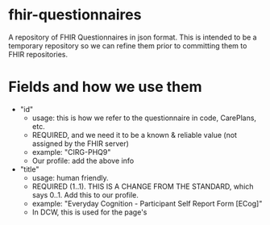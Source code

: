 # fhir-questionnaires
A repository of FHIR Questionnaires in json format. This is intended to be a temporary repository so we can refine them prior to committing them to FHIR repositories.

# Fields and how we use them
- "id"
   - usage: this is how we refer to the questionnaire in code, CarePlans, etc.
   - REQUIRED, and we need it to be a known & reliable value (not assigned by the FHIR server)
   - example: "CIRG-PHQ9"
   - Our profile: add the above info
- "title"
   - usage: human friendly.
   - REQUIRED (1..1). THIS IS A CHANGE FROM THE STANDARD, which says 0..1. Add this to our profile.
   - example: "Everyday Cognition - Participant Self Report Form [ECog]"
   - In DCW, this is used for the page's <head><title> (in [one case](https://github.com/uwcirg/asbi-screening-app/blob/master/src/fhir/1_Questionnaire-CarePartner.json), the project title is included, which isn't good - NBD since that questionnaire is unlikely to be used elsewhere).
- "description"
   - usage: A sentence or two description of the questionnaire. This may be presented in the questionnaire user interface on a page prior to the questionnaire, and/or included in reports. 
   - format: markdown (per spec)
   - REQUIRED (1..1). THIS IS A CHANGE FROM THE STANDARD, which says 0..1. Add this to our profile? 
- "code"
   - usage: uniquely identify the questionnaire according to some system, eg at LOINC. Not our canonical reference (see "id"). See https://github.com/uwcirg/fhir-questionnaires/pull/2/files#r974579864
- "name"
   - usage: arbitrary?
- "linkId"
   - usage: QuestionnaireResponse will refer to this
   - REQUIRED.
- "status"
   - example: "active"
- "extension"."valueCoding"
   - usage: perhaps don't need this, implicit?
   - example: https://github.com/uwcirg/fhir-questionnaires/pull/2/files#diff-66fd6a93556a044e8ffa3a290dac3e49b37b29b60c0cdddfb2645fe5cea49ae2R582 
- "item"
  - item.text - used in the UI.
  - item.code.display - ignore, same as item.text but from external source. No need to remove, often too laborious.
  - item.linkId
     - usage: QuestionnaireResponse will refer to this
     - REQUIRED.
  - item.type
     - example: "choice"
     - REQUIRED.
     - Note: we ignore other directives eg item.extension.valueCodeableConcept.coding.code "drop-down".  
  - item[n]._text.extension
    - XTHML displayed...
      - ... during the questionnaire, usually instructions.
      - ... in the [summary report](https://github.com/uwcirg/patient-summary) "about" pop-up.
      - Not a question (does not have an answerOption[]).
      - Usually at item[0] (the screener gives it its own page in this case)
      - Sometimes later as instructions for a specific question item
      - Examples of both in [MINICOG in the questionnaire filler]([https://github.com/uwcirg/asbi-screening-app](https://github.com/uwcirg/asbi-screening-app/blob/master/src/fhir/1_Questionnaire-MINICOG.json))).
    - "url": "http://hl7.org/fhir/StructureDefinition/rendering-xhtml"
    - "valueString": XTHML
    - Examples
      - CIRG-PC-PTSD-5.json
      - CIRG-PHQ-4.json
      - 1_Questionnaire-USAUDIT.json (screener app)

**We'll continue to curate this as need be**
